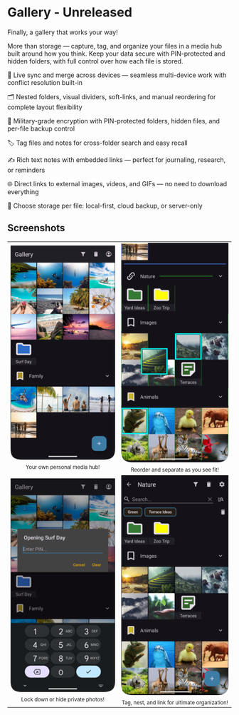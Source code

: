 # Gallery - Unreleased

Finally, a gallery that works your way!

More than storage — capture, tag, and organize your files in a media hub built around how you think. Keep your data secure with PIN-protected and hidden folders, with full control over how each file is stored.

🔄 Live sync and merge across devices — seamless multi-device work with conflict resolution built-in

🗂 Nested folders, visual dividers, soft-links, and manual reordering for complete layout flexibility

🔐 Military-grade encryption with PIN-protected folders, hidden files, and per-file backup control

🏷️ Tag files and notes for cross-folder search and easy recall

✍️ Rich text notes with embedded links — perfect for journaling, research, or reminders

🌐 Direct links to external images, videos, and GIFs — no need to download everything

💾 Choose storage per file: local-first, cloud backup, or server-only


## Screenshots

<p align="center">
  <table>
    <tr>
      <td align="center">
        <img src="https://github.com/Sgordon4/Gallery-FrontPage/blob/master/screenshots/1_MainGallery.png" width="300"/><br/>
        <sub>Your own personal media hub!</sub>
      </td>
      <td align="center">
        <img src="https://github.com/Sgordon4/Gallery-FrontPage/blob/master/screenshots/2_SortandOrganize.png" width="300"/><br/>
        <sub>Reorder and separate as you see fit!</sub>
      </td>
    </tr>
    <tr>
      <td align="center">
        <img src="https://github.com/Sgordon4/Gallery-FrontPage/blob/master/screenshots/3_Password.png" width="300"/><br/>
        <sub>Lock down or hide private photos! </sub>
      </td>
      <td align="center">
        <img src="https://github.com/Sgordon4/Gallery-FrontPage/blob/master/screenshots/4_TaggingandNesting.png" width="300"/><br/>
        <sub>Tag, nest, and link for ultimate organization!</sub>
      </td>
    </tr>
  </table>
</p>